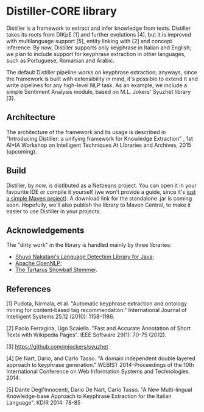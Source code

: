 # Distiller-CORE library #
 
Distiller is a framework to extract and infer knowledge from texts. Distiller takes its roots from DIKpE [1] and further evolutions [4], but it is improved with multilanguage support [5], entity linking with [2] and concept inference. By now, Distiller supports only keyphrase in Italian and English; we plan to include support for keyphrase extraction in other languages, such as Portuguese, Romanian and Arabic.

The default Distiller pipeline works on keyphrase extraction; anyways, since the framework is built with extensibility in mind, it's possible to extend it and write pipelines for any high-level NLP task. As an example, we include a simple Sentiment Analysis module, based on M.L. Jokers' Syuzhet library [3].

## Architecture ##

The architecture of the framework and its usage is described in "Introducing Distiller: a unifying framework for Knowledge Extraction" , 1st AI*IA Workshop on Intelligent Techniques At LIbraries and Archives, 2015 (upcoming).

## Build ##

Distiller, by now, is distibuted as a Netbeans project. You can open it in your favourite IDE or compile it yourself (we won't provide a guide, since it's [just a simple Maven project](http://maven.apache.org/archives/maven-1.x/start/quick-start.html)). A download link for the standalone .jar is coming soon. Hopefully, we'll also publish the library to Maven Central, to make it easier to use Distiller in your projects.

## Acknowledgements ##

The "dirty work" in the library is handled mainly by three libraries:
- [Shuyo Nakatani's Language Detection Library for Java](https://github.com/shuyo/language-detection/);
- [Apache OpenNLP](https://opennlp.apache.org/);
- [The Tartarus Snowball Stemmer](http://snowball.tartarus.org/).

## References ##

[1] Pudota, Nirmala, et al. "Automatic keyphrase extraction and ontology mining for content‐based tag recommendation." International Journal of Intelligent Systems 25.12 (2010): 1158-1186.

[2] Paolo Ferragina, Ugo Scaiella. "Fast and Accurate Annotation of Short Texts with Wikipedia Pages". IEEE Software 29(1): 70-75 (2012).

[3] https://github.com/mjockers/syuzhet

[4] De Nart, Dario, and Carlo Tasso. "A domain independent double layered approach to keyphrase generation." WEBIST 2014-Proceedings of the 10th International Conference on Web Information Systems and Technologies. 2014.

[5] 	Dante Degl'Innocenti, Dario De Nart, Carlo Tasso. "A New Multi-lingual Knowledge-base Approach to Keyphrase Extraction for the Italian Language". KDIR 2014: 78-85
